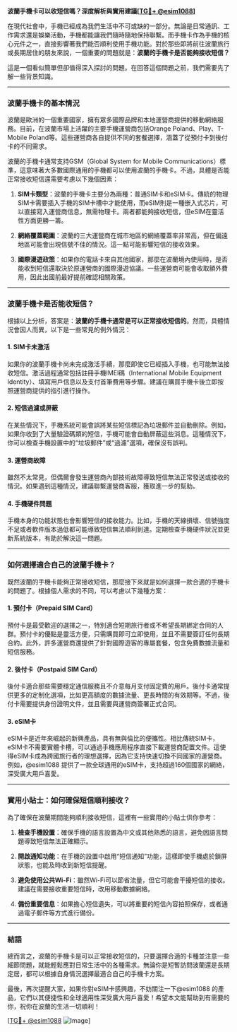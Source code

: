 **波蘭手機卡可以收短信嗎？深度解析與實用建議[[TG💪+ @esim1088](https://t.me/s/esim1088)]**

在現代社會中，手機已經成為我們生活中不可或缺的一部分。無論是日常通訊、工作需求還是娛樂活動，手機都能讓我們隨時隨地保持聯繫。而手機卡作為手機的核心元件之一，直接影響著我們能否順利使用手機功能。對於那些即將前往波蘭旅行或長期居住的朋友來說，一個重要的問題就是：**波蘭的手機卡是否能夠接收短信？**

這是一個看似簡單但卻值得深入探討的問題。在回答這個問題之前，我們需要先了解一些背景知識。

---

### 波蘭手機卡的基本情況

波蘭是歐洲的一個重要國家，擁有眾多國際品牌和本地運營商提供的移動網絡服務。目前，在波蘭市場上活躍的主要手機運營商包括Orange Poland、Play、T-Mobile Poland等。這些運營商各自提供不同的套餐選擇，涵蓋了從預付卡到後付卡的不同需求。

波蘭的手機卡通常支持GSM（Global System for Mobile Communications）標準，這意味著大多數國際通用的手機都可以使用波蘭的手機卡。不過，具體是否能正常接收短信還需要考慮以下幾個因素：

1. **SIM卡類型**：波蘭的手機卡主要分為兩種：普通SIM卡和eSIM卡。傳統的物理SIM卡需要插入手機的SIM卡槽中才能使用，而eSIM則是一種嵌入式芯片，可以直接寫入運營商信息，無需物理卡。兩者都能夠接收短信，但eSIM在靈活性方面更勝一籌。
   
2. **網絡覆蓋範圍**：波蘭的三大運營商在城市地區的網絡覆蓋率非常高，但在偏遠地區可能會出現信號不佳的情況。這一點可能影響短信的接收效果。

3. **國際漫遊政策**：如果你的電話卡來自其他國家，那麼在波蘭境內使用時，是否能收到短信還取決於原運營商的國際漫遊協議。一些運營商可能會收取額外費用，因此出國前最好提前確認相關政策。

---

### 波蘭手機卡是否能收短信？

根據以上分析，答案是：**波蘭的手機卡通常是可以正常接收短信的**。然而，具體情況會因人而異，以下是一些常見的例外情況：

#### 1. **SIM卡未激活**
   如果你的波蘭手機卡尚未完成激活手續，那麼即使它已經插入手機，也可能無法接收短信。激活過程通常包括註冊手機IMEI碼（International Mobile Equipment Identity）、填寫用戶信息以及支付首筆費用等步驟。建議在購買手機卡後立即按照運營商提供的指引進行操作。

#### 2. **短信過濾或屏蔽**
   在某些情況下，手機系統可能會誤將某些短信標記為垃圾郵件並自動刪除。例如，如果你收到了大量驗證碼類的短信，手機可能會自動屏蔽這些消息。這種情況下，你可以檢查手機設置中的“垃圾郵件”或“過濾”選項，確保沒有誤判。

#### 3. **運營商故障**
   雖然不太常見，但偶爾會發生運營商內部技術故障導致短信無法正常發送或接收的情況。如果遇到這種情況，建議聯繫運營商客服，獲取進一步的幫助。

#### 4. **手機硬件問題**
   手機本身的功能狀態也會影響短信的接收能力。比如，手機的天線損壞、信號強度不足或者軟件版本過低都可能導致短信無法順利到達。定期檢查手機硬件狀況並更新系統版本，有助於解決這一問題。

---

### 如何選擇適合自己的波蘭手機卡？

既然波蘭的手機卡能夠正常接收短信，那麼接下來就是如何選擇一款合適的手機卡的問題了。根據個人需求的不同，可以考慮以下幾種方案：

#### 1. **預付卡（Prepaid SIM Card）**
   預付卡是最受歡迎的選擇之一，特別適合短期旅行者或不希望長期綁定合同的人群。預付卡的優點是靈活方便，只需購買即可立即使用，並且不需要簽訂任何長期合約。此外，許多運營商還提供了針對國際遊客的專屬套餐，包含免費數據流量和短信服務。

#### 2. **後付卡（Postpaid SIM Card）**
   後付卡適合那些需要穩定通信服務且不介意每月支付固定費的用戶。後付卡通常提供更多的定制化選項，比如更高額度的數據流量、更長時間的有效期等。不過，後付卡需要提供身份證明文件，並且需要與運營商簽署正式合同。

#### 3. **eSIM卡**
   eSIM卡是近年來崛起的新興產品，具有無與倫比的便攜性。相比傳統SIM卡，eSIM卡不需要實體卡槽，可以通過手機應用程序直接下載運營商配置文件。這使得eSIM卡成為跨國旅行者的理想選擇，因為它支持快速切換不同國家的運營商。例如，@esim1088 提供了一款全球通用的eSIM卡，支持超過160個國家的網絡，深受廣大用戶喜愛。

---

### 實用小貼士：如何確保短信順利接收？

為了確保在波蘭期間能夠順利接收短信，這裡有一些實用的小貼士供你參考：

1. **檢查手機設置**：確保手機的語言設置為中文或其他熟悉的語言，避免因語言問題導致短信無法正確顯示。
   
2. **開啟通知功能**：在手機的設置中啟用“短信通知”功能，這樣即使手機處於鎖屏狀態，也能及時收到新短信提醒。

3. **避免使用公共Wi-Fi**：雖然Wi-Fi可以節省流量，但它可能會干擾短信的接收。建議在需要接收重要短信時，改用移動數據網絡。

4. **備份重要信息**：如果擔心短信遺失，可以將重要的短信內容拍照保存，或者通過電子郵件等方式進行備份。

---

### 結語

總而言之，波蘭的手機卡是可以正常接收短信的，只要選擇合適的卡種並注意一些細節問題，就能輕鬆應對日常生活中的各種需求。無論你是短暫訪問波蘭還是長期定居，都可以根據自身情況選擇最適合自己的手機卡方案。

最後，再次提醒大家，如果你對eSIM卡感興趣，不妨關注一下@esim1088 的產品，它們以其便捷性和全球適用性深受廣大用戶喜愛！希望本文能幫助到有需要的你，祝你在波蘭的生活一切順利！

[[TG💪+ @esim1088](https://t.me/s/esim1088) ![Image](https://i.postimg.cc/4NQfJmqS/Snipaste-2025-05-13-00-14-12.png)]